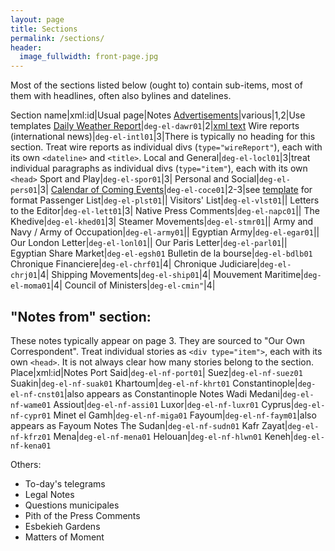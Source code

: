 ```yaml
---
layout: page
title: Sections
permalink: /sections/
header:
  image_fullwidth: front-page.jpg
---
```


Most of the sections listed below (ought to) contain sub-items, most of them with headlines, often also bylines and datelines. <!-- I should make it a requirement that all sections contain xml:id -->

Section name|xml:id|Usual page|Notes
[Advertisements](https://dig-eg-gaz.github.io/advertisements/)|various|1,2|Use templates
[Daily Weather Report](https://dig-eg-gaz.github.io/boilerplates-and-tables/#daily-weather-report)|`deg-el-dawr01`|2|[xml text](https://github.com/dig-eg-gaz/boilerplates/blob/master/boilerplates-text/daily-weather-report.xml)
Wire reports (international news)|`deg-el-intl01`|3|There is typically no heading for this section. Treat wire reports as individual divs (`type="wireReport"`), each with its own `<dateline>` and `<title>`.
Local and General|`deg-el-locl01`|3|treat individual paragraphs as individual divs (`type="item"`), each with its own `<head>`
Sport and Play|`deg-el-spor01`|3|
Personal and Social|`deg-el-pers01`|3|
[Calendar of Coming Events](https://dig-eg-gaz.github.io/boilerplates-and-tables/#calendar-of-coming-events)|`deg-el-coce01`|2-3|see [template](https://github.com/dig-eg-gaz/boilerplates/blob/master/boilerplates-text/calendar-of-coming-events.xml) for format
Passenger List|`deg-el-plst01`||
Visitors' List|`deg-el-vlst01`||
Letters to the Editor|`deg-el-lett01`|3|
Native Press Comments|`deg-el-napc01`||
The Khedive|`deg-el-khed01`|3|
Steamer Movements|`deg-el-stmr01`||
Army and Navy / Army of Occupation|`deg-el-army01`||
Egyptian Army|`deg-el-egar01`||
Our London Letter|`deg-el-lonl01`||
Our Paris Letter|`deg-el-parl01`||
Egyptian Share Market|`deg-el-egsh01`
Bulletin de la bourse|`deg-el-bdlb01`
Chronique Financiere|`deg-el-chrf01`|4|
Chronique Judiciare|`deg-el-chrj01`|4|
Shipping Movements|`deg-el-ship01`|4|
Mouvement Maritime|`deg-el-moma01`|4|
Council of Ministers|`deg-el-cmin"`|4|

## "Notes from" section:
These notes typically appear on page 3. They are sourced to "Our Own Correspondent". Treat individual stories as `<div type="item">`, each with its own `<head>`. It is not always clear how many stories belong to the section.
Place|xml:id|Notes
Port Said|`deg-el-nf-port01`|
Suez|`deg-el-nf-suez01`
Suakin|`deg-el-nf-suak01`
Khartoum|`deg-el-nf-khrt01`
Constantinople|`deg-el-nf-cnst01`|also appears as Constantinople Notes
Wadi Medani|`deg-el-nf-wame01`
Assiout|`deg-el-nf-assi01`
Luxor|`deg-el-nf-luxr01`
Cyprus|`deg-el-nf-cypr01`
Minet el Gamh|`deg-el-nf-miga01`
Fayoum|`deg-el-nf-faym01`|also appears as Fayoum Notes
The Sudan|`deg-el-nf-sudn01`
Kafr Zayat|`deg-el-nf-kfrz01`
Mena|`deg-el-nf-mena01`
Helouan|`deg-el-nf-hlwn01`
Keneh|`deg-el-nf-kena01`

Others:
- To-day's telegrams
- Legal Notes
- Questions municipales
- Pith of the Press Comments
- Esbekieh Gardens
- Matters of Moment
